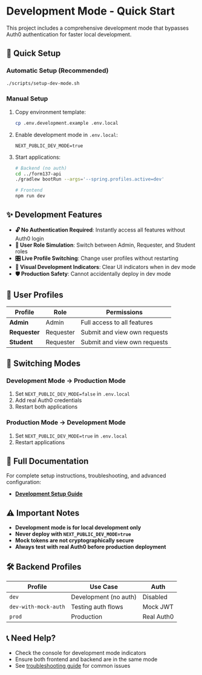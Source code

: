 # Development Mode - Quick Start

This project includes a comprehensive development mode that bypasses Auth0 authentication for faster local development.

## 🚀 Quick Setup

### Automatic Setup (Recommended)
```bash
./scripts/setup-dev-mode.sh
```

### Manual Setup
1. Copy environment template:
   ```bash
   cp .env.development.example .env.local
   ```

2. Enable development mode in `.env.local`:
   ```env
   NEXT_PUBLIC_DEV_MODE=true
   ```

3. Start applications:
   ```bash
   # Backend (no auth)
   cd ../form137-api
   ./gradlew bootRun --args='--spring.profiles.active=dev'
   
   # Frontend
   npm run dev
   ```

## ✨ Development Features

- **🔓 No Authentication Required**: Instantly access all features without Auth0 login
- **👤 User Role Simulation**: Switch between Admin, Requester, and Student roles
- **🎛️ Live Profile Switching**: Change user profiles without restarting
- **🔧 Visual Development Indicators**: Clear UI indicators when in dev mode
- **🛡️ Production Safety**: Cannot accidentally deploy in dev mode

## 🎯 User Profiles

| Profile | Role | Permissions |
|---------|------|-------------|
| **Admin** | Admin | Full access to all features |
| **Requester** | Requester | Submit and view own requests |
| **Student** | Requester | Submit and view own requests |

## 🔄 Switching Modes

### Development Mode → Production Mode
1. Set `NEXT_PUBLIC_DEV_MODE=false` in `.env.local`
2. Add real Auth0 credentials
3. Restart both applications

### Production Mode → Development Mode  
1. Set `NEXT_PUBLIC_DEV_MODE=true` in `.env.local`
2. Restart applications

## 📖 Full Documentation

For complete setup instructions, troubleshooting, and advanced configuration:
- **[Development Setup Guide](docs/DEVELOPMENT_SETUP.md)**

## ⚠️ Important Notes

- **Development mode is for local development only**
- **Never deploy with `NEXT_PUBLIC_DEV_MODE=true`**
- **Mock tokens are not cryptographically secure**
- **Always test with real Auth0 before production deployment**

## 🛠️ Backend Profiles

| Profile | Use Case | Auth |
|---------|----------|------|
| `dev` | Development (no auth) | Disabled |
| `dev-with-mock-auth` | Testing auth flows | Mock JWT |
| `prod` | Production | Real Auth0 |

## 📞 Need Help?

- Check the console for development mode indicators
- Ensure both frontend and backend are in the same mode
- See [troubleshooting guide](docs/DEVELOPMENT_SETUP.md#troubleshooting) for common issues